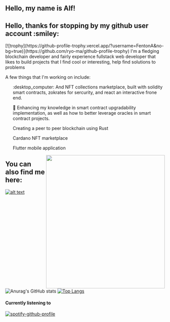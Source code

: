 
<h2> Hello, my name is Alf!</h2>

<h2> Hello, thanks for stopping by my github user account :smiley: </h2>
 [![trophy](https://github-profile-trophy.vercel.app/?username=FentonA&no-bg=true)](https://github.com/ryo-ma/github-profile-trophy)
I'm a fledging blockchain developer and fairly experience fullstack web developer that likes to build projects that I find cool or interesting, help find solutions to problems

A few things that I'm working on include:

  <ol>:desktop_computer: And NFT collections marketplace, built with solidity smart contracts, zokrates for sercurity, and react an interactive frone end. </ol>
  <ol>🌱 Enhancing my knowledge in smart contract upgradability implementation, as well as how to better leverage oracles in smart contract projects. </ol>
  <ol> Creating a peer to peer blockchain using Rust</ol>
  <ol> Cardano NFT marketplace</ol>
  <ol> Flutter mobile application</ol>


<img align="right" height="420" width="375" alt="" src="https://user-images.githubusercontent.com/46092106/180612639-4b8f036c-c123-41e8-9066-5c5e5bd42bb7.gif" />
 <h2> You can also find me here:</h2>
 

<a href='https://www.linkedin.com/in/alf-fenton-baab27110/'>![alt text](https://img.shields.io/badge/-LinkedIn-0e76a8?style=plastic&logo=linkedIn)</a>


![Anurag's GitHub stats](https://github-readme-stats.vercel.app/api?username=fentona&theme=dracula&hide=contribs) [![Top Langs](https://github-readme-stats.vercel.app/api/top-langs/?username=fentona&layout=compact&theme=dracula)](https://github.com/anuraghazra/github-readme-stats)

<h4> Currently listening to </h4>

[![spotify-github-profile](https://spotify-github-profile.vercel.app/api/view?uid=mrchips7&cover_image=true&theme=default&bar_color=469faf&bar_color_cover=true)](https://spotify-github-profile.vercel.app/api/view?uid=mrchips7&redirect=true)


